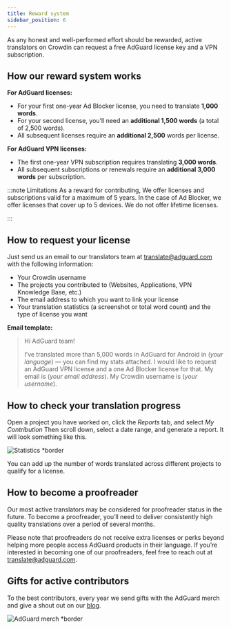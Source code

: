 ```yaml
---
title: Reward system
sidebar_position: 6
---
```


As any honest and well-performed effort should be rewarded, active translators on Crowdin can request a free AdGuard license key and a VPN subscription.

## How our reward system works

**For AdGuard licenses:**

- For your first one-year Ad Blocker license, you need to translate **1,000 words**.
- For your second license, you’ll need an **additional 1,500 words** (a total of 2,500 words).
- All subsequent licenses require an **additional 2,500** words per license.

**For AdGuard VPN licenses:**

- The first one-year VPN subscription requires translating **3,000 words**.
- All subsequent subscriptions or renewals require an **additional 3,000 words** per subscription.

:::note Limitations
As a reward for contributing, We offer licenses and subscriptions valid for a maximum of 5 years. In the case of Ad Blocker, we offer licenses that cover up to 5 devices. We do not offer lifetime licenses.

:::

## How to request your license

Just send us an email to our translators team at [translate@adguard.com](mailto:translate@adguard.com) with the following information:

- Your Crowdin username
- The projects you contributed to (Websites, Applications, VPN Knowledge Base, etc.)
- The email address to which you want to link your license
- Your translation statistics (a screenshot or total word count) and the type of license you want

**Email template:**

> Hi AdGuard team!
>
> I’ve translated more than 5,000 words in AdGuard for Android in (*your language*) — you can find my stats attached.
I would like to request an AdGuard VPN license and a one Ad Blocker license for that.
My email is (*your email address*).
My Crowdin username is (*your username*).

## How to check your translation progress

Open a project you have worked on, click the *Reports* tab, and select *My Contribution* Then scroll down, select a date range, and generate a report. It will look something like this.

![Statistics *border](https://cdn.adtidy.org/content/kb/ad_blocker/miscellaneous/adguard_translations/statistics.png)

You can add up the number of words translated across different projects to qualify for a license.

## How to become a proofreader

Our most active translators may be considered for proofreader status in the future. To become a proofreader, you’ll need to deliver consistently high quality translations over a period of several months.

Please note that proofreaders do not receive extra licenses or perks beyond helping more people access AdGuard products in their language. If you’re interested in becoming one of our proofreaders, feel free to reach out at [translate@adguard.com](mailto:translate@adguard.com).

## Gifts for active contributors

To the best contributors, every year we send gifts with the AdGuard merch and give a shout out on our [blog](https://adguard.com/en/blog/best-contributors-2023.html).

![AdGuard merch *border](https://cdn.adguard.com/public/Adguard/Blog/presents.png)
